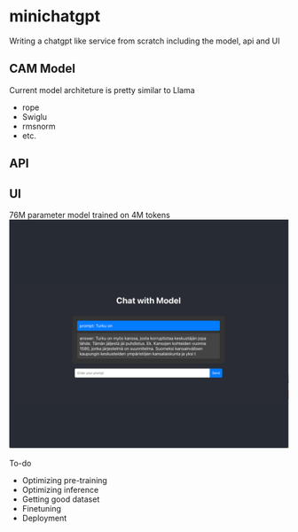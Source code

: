 # minichatgpt
Writing a chatgpt like service from scratch including the model, api and UI

## CAM Model
Current model architeture is pretty similar to Llama
- rope
- Swiglu
- rmsnorm
- etc.

## API


## UI
76M parameter model trained on 4M tokens
![UI](ui.png)


To-do
- Optimizing pre-training
- Optimizing inference
- Getting good dataset
- Finetuning
- Deployment